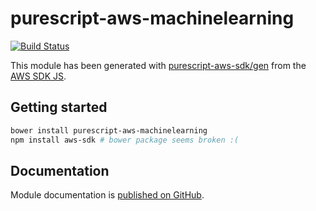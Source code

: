 # purescript-aws-machinelearning

[![Build Status](https://app.wercker.com/status/5909b9e96d1080804b17a28f72f87b6b/s/master)](https://app.wercker.com/project/byKey/5909b9e96d1080804b17a28f72f87b6b)

This module has been generated with [purescript-aws-sdk/gen](https://github.com/purescript-aws-sdk/gen) from the [AWS SDK JS](https://github.com/aws/aws-sdk-js).

## Getting started

```sh
bower install purescript-aws-machinelearning
npm install aws-sdk # bower package seems broken :(
```

## Documentation

Module documentation is [published on GitHub](https://github.com/purescript-aws-sdk/purescript-aws-machinelearning/tree/master/docs).
